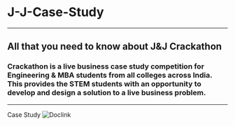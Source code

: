 # J-J-Case-Study
---
## All that you need to know about J&J Crackathon
### Crackathon is a live business case study competition for Engineering & MBA students from all colleges across India. This provides the STEM students with an opportunity to develop and design a solution to a live business problem.
---
Case Study
![Doc](https://docs.google.com/document/d/1Jwkq901vqsoiCIY-nsVt8O2dk5vu8699OWsmjYEOYdg/edit?usp=sharing)link
